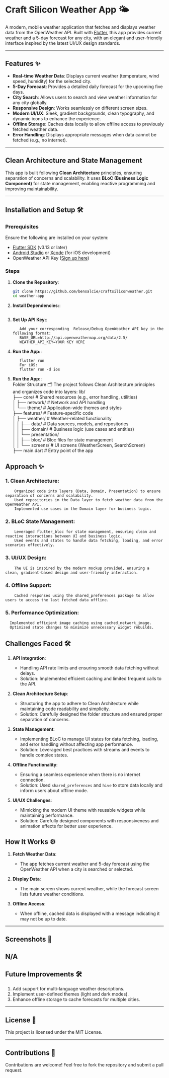 # Craft Silicon Weather App 🌤️  
A modern, mobile weather application that fetches and displays weather data from the OpenWeather API. Built with [Flutter](https://flutter.dev), this app provides current weather and a 5-day forecast for any city, with an elegant and user-friendly interface inspired by the latest UI/UX design standards.

---

## Features ✨  
- **Real-time Weather Data**: Displays current weather (temperature, wind speed, humidity) for the selected city.  
- **5-Day Forecast**: Provides a detailed daily forecast for the upcoming five days.  
- **City Search**: Allows users to search and view weather information for any city globally.  
- **Responsive Design**: Works seamlessly on different screen sizes.  
- **Modern UI/UX**: Sleek, gradient backgrounds, clean typography, and dynamic icons to enhance the experience.  
- **Offline Storage**: Caches data locally to allow offline access to previously fetched weather data.  
- **Error Handling**: Displays appropriate messages when data cannot be fetched (e.g., no internet).  

---

## Clean Architecture and State Management  
This app is built following **Clean Architecture** principles, ensuring separation of concerns and scalability. It uses **BLoC (Business Logic Component)** for state management, enabling reactive programming and improving maintainability.

---

## Installation and Setup 🛠️  


### Prerequisites  
Ensure the following are installed on your system:  
- [Flutter SDK](https://docs.flutter.dev/get-started/install) (v3.13 or later)  
- [Android Studio](https://developer.android.com/studio) or [Xcode](https://developer.apple.com/xcode/) (for iOS development)  
- OpenWeather API Key ([Sign up here](https://openweathermap.org/api))  

### Steps  
1. **Clone the Repository**:  
   ```bash  
   git clone https://github.com/bensalcie/craftsiliconweather.git 
   cd weather-app  
2. **Install Dependencies:**:  
   ```flutter pub get  
3. **Set Up API Key:**:  
   ```Create a file named .env /.dev.env in the root directory.
      Add your corresponding  Release/Debug OpenWeather API key in the following format:  
      BASE_URL=http://api.openweathermap.org/data/2.5/
      WEATHER_API_KEY=YOUR KEY HERE 
4. **Run the App:**:  
   ```For Android:
      flutter run
      For iOS:
      flutter run -d ios
5. **Run the App:**:  
    Folder Structure 🗂️
    The project follows Clean Architecture principles and organizes code into layers:
    lib/  
    ├── core/            # Shared resources (e.g., error handling, utilities)  
    │   ├── network/     # Network and API handling  
    │   └── theme/       # Application-wide themes and styles  
    ├── features/        # Feature-specific code  
    │   ├── weather/     # Weather-related functionality  
    │   │   ├── data/    # Data sources, models, and repositories  
    │   │   ├── domain/  # Business logic (use cases and entities)  
    │   │   └── presentation/  
    │   │       ├── bloc/      # Bloc files for state management  
    │   │       └── screens/   # UI screens (WeatherScreen, SearchScreen)  
    ├── main.dart        # Entry point of the app  
## Approach ✨  
  ### 1. Clean Architecture:
        Organized code into layers (Data, Domain, Presentation) to ensure separation of concerns and scalability.
        Used repositories in the Data layer to fetch weather data from the OpenWeather API.
        Implemented use cases in the Domain layer for business logic.
  ### 2. BLoC State Management:
        Leveraged flutter_bloc for state management, ensuring clean and reactive interactions between UI and business logic.
        Used events and states to handle data fetching, loading, and error scenarios effectively.
  ### 3. UI/UX Design:
        The UI is inspired by the modern mockup provided, ensuring a clean, gradient-based design and user-friendly interaction.
  ### 4. Offline Support:
        Cached responses using the shared_preferences package to allow users to access the last fetched data offline.
  ### 5.  Performance Optimization:
      Implemented efficient image caching using cached_network_image.
      Optimized state changes to minimize unnecessary widget rebuilds.

## Challenges Faced 🛠️  

1. **API Integration**:  
   - Handling API rate limits and ensuring smooth data fetching without delays.  
   - Solution: Implemented efficient caching and limited frequent calls to the API.  

2. **Clean Architecture Setup**:  
   - Structuring the app to adhere to Clean Architecture while maintaining code readability and simplicity.  
   - Solution: Carefully designed the folder structure and ensured proper separation of concerns.  

3. **State Management**:  
   - Implementing BLoC to manage UI states for data fetching, loading, and error handling without affecting app performance.  
   - Solution: Leveraged best practices with streams and events to handle complex states.  

4. **Offline Functionality**:  
   - Ensuring a seamless experience when there is no internet connection.  
   - Solution: Used `shared_preferences` and `hive` to store data locally and inform users about offline mode.  

5. **UI/UX Challenges**:  
   - Mimicking the modern UI theme with reusable widgets while maintaining performance.  
   - Solution: Carefully designed components with responsiveness and animation effects for better user experience.  



## How It Works ⚙️  

1. **Fetch Weather Data**:  
   - The app fetches current weather and 5-day forecast using the OpenWeather API when a city is searched or selected.  

2. **Display Data**:  
   - The main screen shows current weather, while the forecast screen lists future weather conditions.  

3. **Offline Access**:  
   - When offline, cached data is displayed with a message indicating it may not be up to date.  

---

## Screenshots 📸  
N/A
---

## Future Improvements 🛠️  

1. Add support for multi-language weather descriptions.  
2. Implement user-defined themes (light and dark modes).  
3. Enhance offline storage to cache forecasts for multiple cities.  

---

## License 📝  
This project is licensed under the MIT License.  

---

## Contributions 🤝  
Contributions are welcome! Feel free to fork the repository and submit a pull request.  



